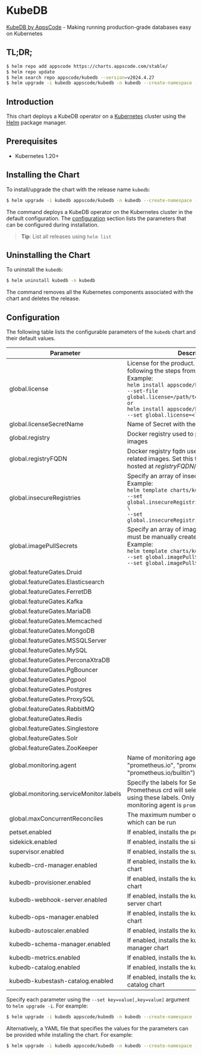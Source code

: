 # KubeDB

[KubeDB by AppsCode](https://github.com/kubedb) - Making running production-grade databases easy on Kubernetes

## TL;DR;

```bash
$ helm repo add appscode https://charts.appscode.com/stable/
$ helm repo update
$ helm search repo appscode/kubedb --version=v2024.4.27
$ helm upgrade -i kubedb appscode/kubedb -n kubedb --create-namespace --version=v2024.4.27
```

## Introduction

This chart deploys a KubeDB operator on a [Kubernetes](http://kubernetes.io) cluster using the [Helm](https://helm.sh) package manager.

## Prerequisites

- Kubernetes 1.20+

## Installing the Chart

To install/upgrade the chart with the release name `kubedb`:

```bash
$ helm upgrade -i kubedb appscode/kubedb -n kubedb --create-namespace --version=v2024.4.27
```

The command deploys a KubeDB operator on the Kubernetes cluster in the default configuration. The [configuration](#configuration) section lists the parameters that can be configured during installation.

> **Tip**: List all releases using `helm list`

## Uninstalling the Chart

To uninstall the `kubedb`:

```bash
$ helm uninstall kubedb -n kubedb
```

The command removes all the Kubernetes components associated with the chart and deletes the release.

## Configuration

The following table lists the configurable parameters of the `kubedb` chart and their default values.

|                Parameter                |                                                                                                                                                                              Description                                                                                                                                                                              |                          Default                           |
|-----------------------------------------|-----------------------------------------------------------------------------------------------------------------------------------------------------------------------------------------------------------------------------------------------------------------------------------------------------------------------------------------------------------------------|------------------------------------------------------------|
| global.license                          | License for the product. Get a license by following the steps from [here](https://kubedb.com/docs/latest/setup/install/enterprise#get-a-trial-license). <br> Example: <br> `helm install appscode/kubedb \` <br> `--set-file global.license=/path/to/license/file` <br> `or` <br> `helm install appscode/kubedb \` <br> `--set global.license=<license file content>` | <code>""</code>                                            |
| global.licenseSecretName                | Name of Secret with the license as key.txt key                                                                                                                                                                                                                                                                                                                        | <code>""</code>                                            |
| global.registry                         | Docker registry used to pull KubeDB related images                                                                                                                                                                                                                                                                                                                    | <code>""</code>                                            |
| global.registryFQDN                     | Docker registry fqdn used to pull KubeDB related images. Set this to use docker registry hosted at ${registryFQDN}/${registry}/${image}                                                                                                                                                                                                                               | <code>""</code>                                            |
| global.insecureRegistries               | Specify an array of insecure registries. <br> Example: <br> `helm template charts/kubedb-ops-manager \` <br> `--set global.insecureRegistries[0]=hub.company.com \` <br> `--set global.insecureRegistries[1]=reg.example.com`                                                                                                                                         | <code>[]</code>                                            |
| global.imagePullSecrets                 | Specify an array of imagePullSecrets. Secrets must be manually created in the namespace. <br> Example: <br> `helm template charts/kubedb \` <br> `--set global.imagePullSecrets[0].name=sec0 \` <br> `--set global.imagePullSecrets[1].name=sec1`                                                                                                                     | <code>[]</code>                                            |
| global.featureGates.Druid               |                                                                                                                                                                                                                                                                                                                                                                       | <code>false</code>                                         |
| global.featureGates.Elasticsearch       |                                                                                                                                                                                                                                                                                                                                                                       | <code>true</code>                                          |
| global.featureGates.FerretDB            |                                                                                                                                                                                                                                                                                                                                                                       | <code>false</code>                                         |
| global.featureGates.Kafka               |                                                                                                                                                                                                                                                                                                                                                                       | <code>true</code>                                          |
| global.featureGates.MariaDB             |                                                                                                                                                                                                                                                                                                                                                                       | <code>true</code>                                          |
| global.featureGates.Memcached           |                                                                                                                                                                                                                                                                                                                                                                       | <code>false</code>                                         |
| global.featureGates.MongoDB             |                                                                                                                                                                                                                                                                                                                                                                       | <code>true</code>                                          |
| global.featureGates.MSSQLServer         |                                                                                                                                                                                                                                                                                                                                                                       | <code>false</code>                                         |
| global.featureGates.MySQL               |                                                                                                                                                                                                                                                                                                                                                                       | <code>true</code>                                          |
| global.featureGates.PerconaXtraDB       |                                                                                                                                                                                                                                                                                                                                                                       | <code>false</code>                                         |
| global.featureGates.PgBouncer           |                                                                                                                                                                                                                                                                                                                                                                       | <code>false</code>                                         |
| global.featureGates.Pgpool              |                                                                                                                                                                                                                                                                                                                                                                       | <code>false</code>                                         |
| global.featureGates.Postgres            |                                                                                                                                                                                                                                                                                                                                                                       | <code>true</code>                                          |
| global.featureGates.ProxySQL            |                                                                                                                                                                                                                                                                                                                                                                       | <code>false</code>                                         |
| global.featureGates.RabbitMQ            |                                                                                                                                                                                                                                                                                                                                                                       | <code>false</code>                                         |
| global.featureGates.Redis               |                                                                                                                                                                                                                                                                                                                                                                       | <code>true</code>                                          |
| global.featureGates.Singlestore         |                                                                                                                                                                                                                                                                                                                                                                       | <code>false</code>                                         |
| global.featureGates.Solr                |                                                                                                                                                                                                                                                                                                                                                                       | <code>false</code>                                         |
| global.featureGates.ZooKeeper           |                                                                                                                                                                                                                                                                                                                                                                       | <code>false</code>                                         |
| global.monitoring.agent                 | Name of monitoring agent (one of "prometheus.io", "prometheus.io/operator", "prometheus.io/builtin")                                                                                                                                                                                                                                                                  | <code>""</code>                                            |
| global.monitoring.serviceMonitor.labels | Specify the labels for ServiceMonitor. Prometheus crd will select ServiceMonitor using these labels. Only usable when monitoring agent is `prometheus.io/operator`.                                                                                                                                                                                                   | <code>{"monitoring.appscode.com/prometheus":"auto"}</code> |
| global.maxConcurrentReconciles          | The maximum number of concurrent reconciles which can be run                                                                                                                                                                                                                                                                                                          | <code>0</code>                                             |
| petset.enabled                          | If enabled, installs the petset chart                                                                                                                                                                                                                                                                                                                                 | <code>true</code>                                          |
| sidekick.enabled                        | If enabled, installs the sidekick chart                                                                                                                                                                                                                                                                                                                               | <code>true</code>                                          |
| supervisor.enabled                      | If enabled, installs the supervisor chart                                                                                                                                                                                                                                                                                                                             | <code>false</code>                                         |
| kubedb-crd-manager.enabled              | If enabled, installs the kubedb-crd-manager chart                                                                                                                                                                                                                                                                                                                     | <code>true</code>                                          |
| kubedb-provisioner.enabled              | If enabled, installs the kubedb-provisioner chart                                                                                                                                                                                                                                                                                                                     | <code>true</code>                                          |
| kubedb-webhook-server.enabled           | If enabled, installs the kubedb-webhook-server chart                                                                                                                                                                                                                                                                                                                  | <code>true</code>                                          |
| kubedb-ops-manager.enabled              | If enabled, installs the kubedb-ops-manager chart                                                                                                                                                                                                                                                                                                                     | <code>true</code>                                          |
| kubedb-autoscaler.enabled               | If enabled, installs the kubedb-autoscaler chart                                                                                                                                                                                                                                                                                                                      | <code>true</code>                                          |
| kubedb-schema-manager.enabled           | If enabled, installs the kubedb-schema-manager chart                                                                                                                                                                                                                                                                                                                  | <code>false</code>                                         |
| kubedb-metrics.enabled                  | If enabled, installs the kubedb-metrics chart                                                                                                                                                                                                                                                                                                                         | <code>false</code>                                         |
| kubedb-catalog.enabled                  | If enabled, installs the kubedb-catalog chart                                                                                                                                                                                                                                                                                                                         | <code>true</code>                                          |
| kubedb-kubestash-catalog.enabled        | If enabled, installs the kubedb-kubestash-catalog chart                                                                                                                                                                                                                                                                                                               | <code>false</code>                                         |


Specify each parameter using the `--set key=value[,key=value]` argument to `helm upgrade -i`. For example:

```bash
$ helm upgrade -i kubedb appscode/kubedb -n kubedb --create-namespace --version=v2024.4.27 --set global.registry=kubedb
```

Alternatively, a YAML file that specifies the values for the parameters can be provided while
installing the chart. For example:

```bash
$ helm upgrade -i kubedb appscode/kubedb -n kubedb --create-namespace --version=v2024.4.27 --values values.yaml
```

